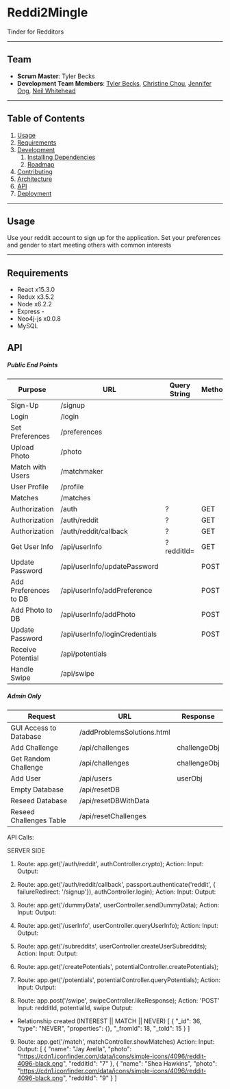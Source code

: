 # Reddi2Mingle
Tinder for Redditors 

<hr>

## Team

  - __Scrum Master__: Tyler Becks
  - __Development Team Members__: [Tyler Becks](https://github.com/tylerbecks), [Christine Chou](https://github.com/christinechou), [Jennifer Ong](https://github.com/jbarbettini), [Neil Whitehead](https://github.com/n-white)

<hr>

## Table of Contents

1. [Usage](#Usage)
1. [Requirements](#requirements)
1. [Development](#development)
    1. [Installing Dependencies](#installing-dependencies)
    1. [Roadmap](#roadmap)
1. [Contributing](#contributing)
1. [Architecture](#architecture)
1. [API](#api)
1. [Deployment](#deployment)

<hr>

## Usage

Use your reddit account to sign up for the application. Set your preferences and gender to start meeting others with common interests 

<hr>

## Requirements

- React x15.3.0
- Redux x3.5.2
- Node x6.2.2
- Express -
- Neo4j-js x0.0.8
- MySQL 

## API
##### Public End Points
|Purpose|URL|Query String|Method|Body|
|---|---|---|---|---|
|Sign-Up|/signup|   |
|Login|/login|   |
|Set Preferences|/preferences|   |
|Upload Photo|/photo||
|Match with Users|/matchmaker|
|User Profile|/profile||
|Matches|/matches||
|Authorization|/auth| ? |GET| - |
|Authorization|/auth/reddit| ? |GET| - |
|Authorization|/auth/reddit/callback| ? |GET| - |
|Get User Info|/api/userInfo| ?redditId= | GET | 
|Update Password|/api/userInfo/updatePassword|   | POST |
|Add Preferences to DB|/api/userInfo/addPreference|   | POST |
|Add Photo to DB|/api/userInfo/addPhoto|   | POST |
|Update Password|/api/userInfo/loginCredentials|   | POST |
|Receive Potential|/api/potentials|   |
|Handle Swipe|/api/swipe|   |



##### Admin Only
|Request|URL|Response|
|---|---|---|
|GUI Access to Database|/addProblemsSolutions.html|   |
|Add Challenge|/api/challenges|challengeObj|
|Get Random Challenge|/api/challenges|challengeObj|
|Add User|/api/users|userObj|
|Empty Database|/api/resetDB|   |
|Reseed Database|/api/resetDBWithData|   |
|Reseed Challenges Table|/api/resetChallenges|   |

API Calls:

SERVER SIDE
1. Route: app.get('/auth/reddit', authController.crypto);
Action: 
Input:
Output:
2. Route:  app.get('/auth/reddit/callback', passport.authenticate('reddit', { failureRedirect: '/signup'}), authController.login);
Action: 
Input: 
Output: 
3. Route: app.get('/dummyData', userController.sendDummyData);
Action: 
Input:
Output:
4. Route: app.get('/userInfo', userController.queryUserInfo);
Action: 
Input:
Output:
5. Route: app.get('/subreddits', userController.createUserSubreddits);
Action: 
Input:
Output:
6. Route: app.get('/createPotentials', potentialController.createPotentials);


7. Route: app.get('/potentials', potentialController.queryPotentials);
Action: 
Input:
Output:
8. Route: app.post('/swipe', swipeController.likeResponse);
Action: 'POST' 
Input: redditId, potentialId, swipe
Output: 
 - Relationship created (INTEREST || MATCH || NEVER)
  [
    {
      "_id": 36,
      "type": "NEVER",
      "properties": {},
      "_fromId": 18,
      "_toId": 15
      }
  ]

9. Route: app.get('/match', matchController.showMatches)
Action:
Input:
Output:
  [
    {
      "name": "Jay Arella",
      "photo": "https://cdn1.iconfinder.com/data/icons/simple-icons/4096/reddit-4096-black.png",
      "redditId": "7"
    },
    {
      "name": "Shea Hawkins",
      "photo": "https://cdn1.iconfinder.com/data/icons/simple-icons/4096/reddit-4096-black.png",
      "redditId": "9"
    }
  ]